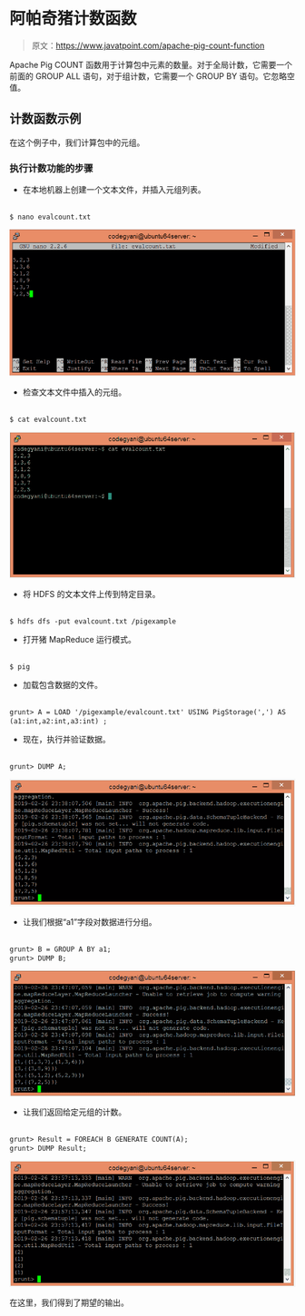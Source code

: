 # 阿帕奇猪计数函数

> 原文：<https://www.javatpoint.com/apache-pig-count-function>

Apache Pig COUNT 函数用于计算包中元素的数量。对于全局计数，它需要一个前面的 GROUP ALL 语句，对于组计数，它需要一个 GROUP BY 语句。它忽略空值。

## 计数函数示例

在这个例子中，我们计算包中的元组。

### 执行计数功能的步骤

*   在本地机器上创建一个文本文件，并插入元组列表。

```

$ nano evalcount.txt

```

![Apache Pig COUNT Function](img/3d183942d48bc8e8941465065c3a10a8.png)

*   检查文本文件中插入的元组。

```

$ cat evalcount.txt

```

![Apache Pig COUNT Function](img/c9fd56333c54dc2a71558fe156e79819.png)

*   将 HDFS 的文本文件上传到特定目录。

```

$ hdfs dfs -put evalcount.txt /pigexample

```

*   打开猪 MapReduce 运行模式。

```

$ pig

```

*   加载包含数据的文件。

```

grunt> A = LOAD '/pigexample/evalcount.txt' USING PigStorage(',') AS (a1:int,a2:int,a3:int) ;

```

*   现在，执行并验证数据。

```

grunt> DUMP A;

```

![Apache Pig COUNT Function](img/f32162b7be50fc9babc07df8b47af172.png)

*   让我们根据“a1”字段对数据进行分组。

```

grunt> B = GROUP A BY a1; 
grunt> DUMP B;

```

![Apache Pig COUNT Function](img/9586c2348dc53ff69946afa933b8bf51.png)

*   让我们返回给定元组的计数。

```

grunt> Result = FOREACH B GENERATE COUNT(A);
grunt> DUMP Result;

```

![Apache Pig COUNT Function](img/67afb6a48706534753b282bd376129f5.png)

在这里，我们得到了期望的输出。